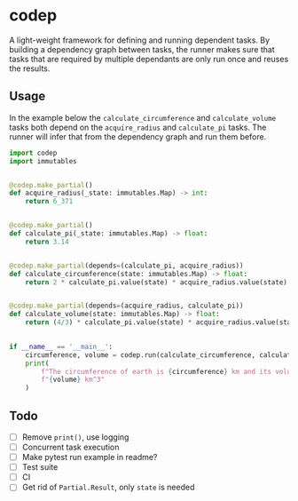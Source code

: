 # codep

A light-weight framework for defining and running dependent tasks. By building a
dependency graph between tasks, the runner makes sure that tasks that are
required by multiple dependants are only run once and reuses the results.

## Usage

In the example below the `calculate_circumference` and `calculate_volume` tasks
both depend on the `acquire_radius` and `calculate_pi` tasks. The runner will
infer that from the dependency graph and run them before.

```python
import codep
import immutables


@codep.make_partial()
def acquire_radius(_state: immutables.Map) -> int:
    return 6_371


@codep.make_partial()
def calculate_pi(_state: immutables.Map) -> float:
    return 3.14


@codep.make_partial(depends=(calculate_pi, acquire_radius))
def calculate_circumference(state: immutables.Map) -> float:
    return 2 * calculate_pi.value(state) * acquire_radius.value(state)


@codep.make_partial(depends=(acquire_radius, calculate_pi))
def calculate_volume(state: immutables.Map) -> float:
    return (4/3) * calculate_pi.value(state) * acquire_radius.value(state) ** 3
    

if __name__ == '__main__':
    circumference, volume = codep.run(calculate_circumference, calculate_volume)
    print(
        f"The circumference of earth is {circumference} km and its volume is " 
        f"{volume} km^3"
    )
```

## Todo

- [ ] Remove `print()`, use logging
- [ ] Concurrent task execution
- [ ] Make pytest run example in readme?
- [ ] Test suite
- [ ] CI
- [ ] Get rid of `Partial.Result`, only `state` is needed
